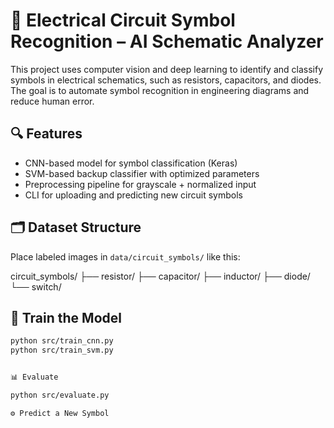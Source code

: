 # 🧠 Electrical Circuit Symbol Recognition – AI Schematic Analyzer

This project uses computer vision and deep learning to identify and classify symbols in electrical schematics, such as resistors, capacitors, and diodes. The goal is to automate symbol recognition in engineering diagrams and reduce human error.

## 🔍 Features

- CNN-based model for symbol classification (Keras)
- SVM-based backup classifier with optimized parameters
- Preprocessing pipeline for grayscale + normalized input
- CLI for uploading and predicting new circuit symbols

## 🗂️ Dataset Structure

Place labeled images in `data/circuit_symbols/` like this:

circuit_symbols/
├── resistor/
├── capacitor/
├── inductor/
├── diode/
└── switch/


## 🧪 Train the Model

```bash
python src/train_cnn.py
python src/train_svm.py


📊 Evaluate

python src/evaluate.py

⚙️ Predict a New Symbol
